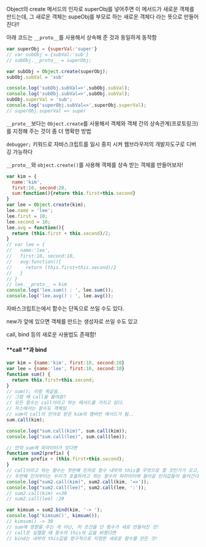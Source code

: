 Object의 create 메서드의 인자로 superObj를 넣어주면
이 메서드가 새로운 객체를 만드는데, 그 새로운 객체는 supeObj를 부모로 하는 새로운 객체다 라는 뜻으로 만들어 진다!!

아래 코드는 `__proto__`를 사용해서 상속해 준 것과 동일하게 동작함

```javascript
var superObj = {superVal:'super'}
// var subObj = {subVal:'sub'}
// subObj.__proto__ = superObj;

var subObj = Object.create(superObj);
subObj.subVal = 'sub'

console.log('subObj.subVal=>',subObj.subVal);
console.log('subObj.subVal=>',subObj.subVal);
subObj.superVal = 'sub';
console.log('superObj.subVal=>',superObj.superVal);
// superObj.superVal => super
```

`__proto__`보다는 `Object.create`를 사용해서 객체와 객체 간의 상속관계(프로토링크)를 지정해 주는 것이 좀 더 명확한 방법



`debugger;` 키워드로 자바스크립트를 일시 중지 시켜 웹브라우저의 개발자도구로 디버깅 가능하다



`__proto__`와 `object.create()`를 사용해 객체를 상속 받는 객체를 만들어보자!

```javascript
var kim = {
  name:'kim',
  first:10, second:20,
  sum:function(){return this.first+this.second}
}
var lee = Object.create(kim);
lee.name = 'lee';
lee.first = 10;
lee.second = 10;
lee.avg = function(){
  return (this.first + this.second)/2;
}
// var lee = {
//   name:'lee',
//   first:10, second:10,
//   avg:function(){
//     return (this.first+this.second)/2
//   }
// }
// lee.__proto__ = kim
console.log('lee.sum() : ', lee.sum());
console.log('lee.avg() : ', lee.avg());
```





자바스크립트는에서 함수는 단독으로 쓰일 수도 있다.

new가 앞에 있으면 객체를 만드는 생성자로 쓰일 수도 있고

call, bind 등의 새로운 사용법도 존재함!



#### **call **과 **bind**

```javascript
var kim = {name:'kim', first:10, second:20}
var lee = {name:'lee', first:10, second:10}
function sum() {
  return this.first+this.second;
}
// sum(); 이랑 똑같음.
// 그럼 왜 call을 붙여씀?
// 모든 함수는 call이라고 하는 메서드를 가지고 있다.
// 자스에서는 함수도 객체임
// sum이 call의 인자로 받은 kim의 멤버인 메서드가 됨..
sum.call(kim);

console.log("sum.call(kim)", sum.call(kim));
console.log("sum.call(lee)", sum.call(lee));

// 만약 sum에 파라미터가 있다면
function sum2(prefix) {
  return prefix + (this.first+this.second);
}
// call이라고 하는 함수는 첫번째 인자로 함수 내부의 this를 무엇으로 할 것인가가 오고,
// 두번째 인자부터는 우리가 호출하려고 하는 함수의 파라미터에 들어갈 인자값들이 들어간다.
console.log("sum2.call(kim)", sum2.call(kim, '=>'));
console.log("sum2.call(lee)", sum2.call(lee, ':'));
// sum2.call(kim) =>30
// sum2.call(lee) :20

var kimsum = sum2.bind(kim, '-> ');
console.log('kimsum()', kimsum());
// kimsum() -> 30
// sum에 영향을 주는 게 아닌, 저 조건을 단 함수가 새로 만들어진 것!
// call은 실핼할 때 함수의 this의 값을 바꿨다면
// bind는 내부의 this값을 영구적으로 지정한 새로운 함수를 만든 것!
```





